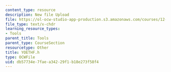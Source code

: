 ```yaml
---
content_type: resource
description: New file Upload
file: https://ol-ocw-studio-app-production.s3.amazonaws.com/courses/12-811-tropical-meteorology-spring-2011/db57734e7faea34229f1b18e273f58f4_YOETHF.h
file_type: text/x-chdr
learning_resource_types:
- Tools
parent_title: Tools
parent_type: CourseSection
resourcetype: Other
title: YOETHF.h
type: OCWFile
uid: db57734e-7fae-a342-29f1-b18e273f58f4
---
```

